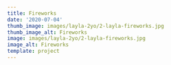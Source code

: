 ```yaml
---
title: Fireworks
date: '2020-07-04'
thumb_image: images/layla-2yo/2-layla-fireworks.jpg
thumb_image_alt: Fireworks
image: images/layla-2yo/2-layla-fireworks.jpg
image_alt: Fireworks
template: project
---
```

